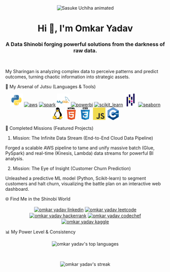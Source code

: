 <div align="center">
<img src="https://www.google.com/search?q=https://media.giphy.com/media/C24s22tru0aFG/giphy.gif" alt="Sasuke Uchiha animated" width="600"/>
</div>

<h1 align="center">Hi 👋, I'm Omkar Yadav</h1>
<h3 align="center">A Data Shinobi forging powerful solutions from the darkness of raw data.</h3>

<br>

My Sharingan is analyzing complex data to perceive patterns and predict outcomes, turning chaotic information into strategic assets.

🥷 My Arsenal of Jutsu (Languages & Tools)
<p align="center">
<a href="https://www.python.org" target="_blank" rel="noreferrer"><img src="https://raw.githubusercontent.com/devicons/devicon/master/icons/python/python-original.svg" alt="python" width="40" height="40"/></a>
<a href="https://aws.amazon.com" target="_blank" rel="noreferrer"><img src="https://www.google.com/search?q=https://raw.githubusercontent.com/devicons/devicon/master/icons/amazonwebservices/amazonwebservices-original-wordmark.svg" alt="aws" width="40" height="40"/></a>
<a href="https://spark.apache.org/" target="_blank" rel="noreferrer"><img src="https://www.google.com/search?q=https://www.vectorlogo.zone/logos/apache_spark/apache_spark-icon.svg" alt="spark" width="40" height="40"/></a>
<a href="https://www.mysql.com/" target="_blank" rel="noreferrer"><img src="https://raw.githubusercontent.com/devicons/devicon/master/icons/mysql/mysql-original-wordmark.svg" alt="mysql" width="40" height="40"/></a>
<a href="https://powerbi.microsoft.com/en-us/" target="_blank" rel="noreferrer"><img src="https://www.google.com/search?q=https://www.vectorlogo.zone/logos/microsoft_powerbi/microsoft_powerbi-icon.svg" alt="powerbi" width="40" height="40"/></a>
<a href="https://scikit-learn.org/" target="_blank" rel="noreferrer"><img src="https://upload.wikimedia.org/wikipedia/commons/0/05/Scikit_learn_logo_small.svg" alt="scikit_learn" width="40" height="40"/></a>
<a href="https://pandas.pydata.org/" target="_blank" rel="noreferrer"><img src="https://raw.githubusercontent.com/devicons/devicon/2ae2a900d2f041da66e950e4d48052658d850630/icons/pandas/pandas-original.svg" alt="pandas" width="40" height="40"/></a>
<a href="https://seaborn.pydata.org/" target="_blank" rel="noreferrer"><img src="https://seaborn.pydata.org/_images/logo-mark-lightbg.svg" alt="seaborn" width="40" height="40"/></a>
<a href="https://www.linux.org/" target="_blank" rel="noreferrer"><img src="https://raw.githubusercontent.com/devicons/devicon/master/icons/linux/linux-original.svg" alt="linux" width="40" height="40"/></a>
<a href="https://www.w3.org/html/" target="_blank" rel="noreferrer"><img src="https://raw.githubusercontent.com/devicons/devicon/master/icons/html5/html5-original-wordmark.svg" alt="html5" width="40" height="40"/></a>
<a href="https://www.w3schools.com/css/" target="_blank" rel="noreferrer"><img src="https://raw.githubusercontent.com/devicons/devicon/master/icons/css3/css3-original-wordmark.svg" alt="css3" width="40" height="40"/></a>
<a href="https://developer.mozilla.org/en-US/docs/Web/JavaScript" target="_blank" rel="noreferrer"><img src="https://raw.githubusercontent.com/devicons/devicon/master/icons/javascript/javascript-original.svg" alt="javascript" width="40" height="40"/></a>
<a href="https://www.w3schools.com/cpp/" target="_blank" rel="noreferrer"><img src="https://raw.githubusercontent.com/devicons/devicon/master/icons/cplusplus/cplusplus-original.svg" alt="cplusplus" width="40" height="40"/></a>
</p>

📜 Completed Missions (Featured Projects)
1. Mission: The Infinite Data Stream (End-to-End Cloud Data Pipeline)

Forged a scalable AWS pipeline to tame and unify massive batch (Glue, PySpark) and real-time (Kinesis, Lambda) data streams for powerful BI analysis.

2. Mission: The Eye of Insight (Customer Churn Prediction)

Unleashed a predictive ML model (Python, Scikit-learn) to segment customers and halt churn, visualizing the battle plan on an interactive web dashboard.

🌐 Find Me in the Shinobi World
<p align="center">
<!-- IMPORTANT: Replace 'your-linkedin-profile' with your actual LinkedIn profile name -->
<a href="https://www.google.com/search?q=https://linkedin.com/in/your-linkedin-profile" target="_blank" rel="noreferrer"><img align="center" src="https://raw.githubusercontent.com/rahuldkjain/github-profile-readme-generator/master/src/images/icons/Social/linked-in-alt.svg" alt="omkar yadav linkedin" height="40" width="50" /></a>
<!-- IMPORTANT: Replace 'your-leetcode-username' with your actual LeetCode username -->
<a href="https://www.google.com/search?q=https://www.leetcode.com/your-leetcode-username" target="_blank" rel="noreferrer"><img align="center" src="https://raw.githubusercontent.com/rahuldkjain/github-profile-readme-generator/master/src/images/icons/Social/leet-code.svg" alt="omkar yadav leetcode" height="40" width="50" /></a>
<!-- IMPORTANT: Replace 'your-hackerrank-username' with your actual HackerRank username -->
<a href="https://www.google.com/search?q=https://www.hackerrank.com/your-hackerrank-username" target="_blank" rel="noreferrer"><img align="center" src="https://raw.githubusercontent.com/rahuldkjain/github-profile-readme-generator/master/src/images/icons/Social/hackerrank.svg" alt="omkar yadav hackerrank" height="40" width="50" /></a>
<!-- IMPORTANT: Replace 'your-codechef-username' with your actual CodeChef username -->
<a href="https://www.google.com/search?q=https://www.codechef.com/users/your-codechef-username" target="_blank" rel="noreferrer"><img align="center" src="https://cdn.jsdelivr.net/npm/simple-icons@3.1.0/icons/codechef.svg" alt="omkar yadav codechef" height="40" width="50" /></a>
<!-- IMPORTANT: Replace 'your-kaggle-username' with your actual Kaggle username -->
<a href="https://www.google.com/search?q=https://kaggle.com/your-kaggle-username" target="_blank" rel="noreferrer"><img align="center" src="https://raw.githubusercontent.com/rahuldkjain/github-profile-readme-generator/master/src/images/icons/Social/kaggle.svg" alt="omkar yadav kaggle" height="40" width="50" /></a>
</p>

📊 My Power Level & Consistency
<p align="center">
<!-- IMPORTANT: Replace 'your-github-username' with your actual GitHub username -->
<img align="center" src="https://www.google.com/search?q=https://github-readme-stats.vercel.app/api/top-langs%3Fusername%3Dyour-github-username%26show_icons%3Dtrue%26locale%3Den%26layout%3Dcompact%26theme%3Dvision-friendly-dark" alt="omkar yadav's top languages" />
</p>
<br>
<p align="center">
<!-- IMPORTANT: Replace 'your-github-username' with your actual GitHub username -->
<img align="center" src="https://www.google.com/search?q=https://github-readme-streak-stats.herokuapp.com/%3Fuser%3Dyour-github-username%26theme%3Dvision-friendly-dark" alt="omkar yadav's streak" />
</p>
